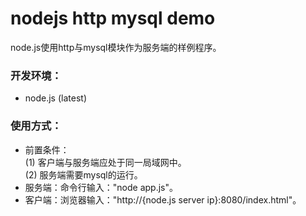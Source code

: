 # nodejs http mysql demo
node.js使用http与mysql模块作为服务端的样例程序。

### 开发环境：
+ node.js (latest)

### 使用方式：
+ 前置条件：<br/>
    (1) 客户端与服务端应处于同一局域网中。<br/>
    (2) 服务端需要mysql的运行。
+ 服务端：命令行输入："node app.js"。
+ 客户端：浏览器输入："http://{node.js server ip}:8080/index.html"。

